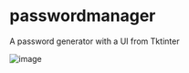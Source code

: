 # passwordmanager
A password generator with a UI from Tktinter

![image](https://user-images.githubusercontent.com/100777921/182166513-bb9e84b1-fa8f-4b48-bc69-4146beaf01ee.png)
